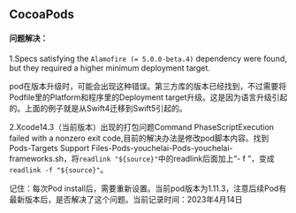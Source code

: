 ## CocoaPods

#### 问题解决：

1.Specs satisfying the `Alamofire (= 5.0.0-beta.4)` dependency were found, but they required a higher minimum deployment target.

pod在版本升级时，可能会出现这种错误。第三方库的版本已经找到，不过需要将Podfile里的Platform和程序里的Deployment target升级。这是因为语言升级引起的。上面的例子就是从Swift4迁移到Swift5引起的。



2.Xcode14.3（当前版本）出现的打包问题Command PhaseScriptExecution failed with a nonzero exit code,目前的解决办法是修改pod脚本内容。找到Pods-Targets Support Files-Pods-youchelai-Pods-youchelai-frameworks.sh，将`readlink "${source}"`中的readlink后面加上“- f ”，变成`readlink -f "${source}"`。

记住：每次Pod install后，需要重新设置。当前pod版本为1.11.3，注意后续Pod有最新版本后，是否解决了这个问题。当前记录时间：2023年4月14日